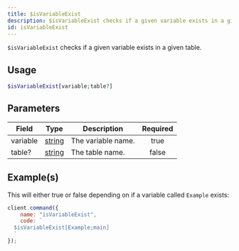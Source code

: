 ```yaml
---
title: $isVariableExist
description: $isVariableExist checks if a given variable exists in a given table.
id: isVariableExist
---
```


`$isVariableExist` checks if a given variable exists in a given table.

## Usage

```php
$isVariableExist[variable;table?]
```

## Parameters

| Field    | Type                                                                                              | Description        | Required |
| -------- | ------------------------------------------------------------------------------------------------- | ------------------ | :------: |
| variable | [string](https://developer.mozilla.org/en-US/docs/Web/JavaScript/Reference/Global_Objects/String) | The variable name. |   true   |
| table?   | [string](https://developer.mozilla.org/en-US/docs/Web/JavaScript/Reference/Global_Objects/String) | The table name.    |  false   |

## Example(s)

This will either true or false depending on if a variable called `Example` exists:

```javascript
client.command({
    name: "isVariableExist",
    code: `
  $isVariableExist[Example;main]
  `
});
```
